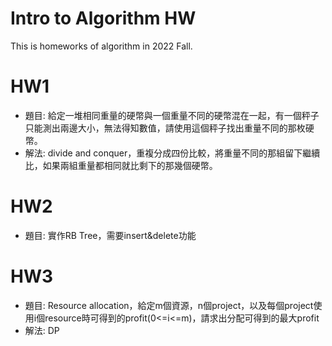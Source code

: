 # Intro to Algorithm HW
 This is homeworks of algorithm in 2022 Fall.
# HW1
+ 題目: 給定一堆相同重量的硬幣與一個重量不同的硬幣混在一起，有一個秤子只能測出兩邊大小，無法得知數值，請使用這個秤子找出重量不同的那枚硬幣。
+ 解法: divide and conquer，重複分成四份比較，將重量不同的那組留下繼續比，如果兩組重量都相同就比剩下的那幾個硬幣。

# HW2
+ 題目: 實作RB Tree，需要insert&delete功能

# HW3
+ 題目: Resource allocation，給定m個資源，n個project，以及每個project使用i個resource時可得到的profit(0<=i<=m)，請求出分配可得到的最大profit
+ 解法: DP
